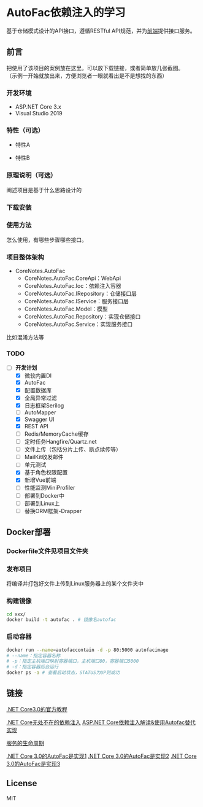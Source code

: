 # AutoFac依赖注入的学习

基于仓储模式设计的API接口，遵循RESTful API规范，并为[前端](https://github.com/jinjupeng/CoreNotes.AutoFac)提供接口服务。

## 前言

把使用了该项目的案例放在这里。可以放下载链接，或者简单放几张截图。  
（示例一开始就放出来，方便浏览者一眼就看出是不是想找的东西）

### 开发环境

+ ASP.NET Core 3.x
+ Visual Studio 2019

### 特性（可选）

- 特性A

- 特性B

### 原理说明（可选）

阐述项目是基于什么思路设计的

### 下载安装

### 使用方法

怎么使用，有哪些步骤哪些接口。

### 项目整体架构

  + CoreNotes.AutoFac
    + CoreNotes.AutoFac.CoreApi：WebApi
    + CoreNotes.AutoFac.Ioc：依赖注入容器
    + CoreNotes.AutoFac.IRepository：仓储接口层
    + CoreNotes.AutoFac.IService：服务接口层
    + CoreNotes.AutoFac.Model：模型
    + CoreNotes.AutoFac.Repository：实现仓储接口
    + CoreNotes.AutoFac.Service：实现服务接口

比如混淆方法等

### TODO

- [ ] **开发计划**
  - [X] 微软内置DI
  - [X] AutoFac
  - [X] 配置数据库
  - [X] 全局异常过滤
  - [X] 日志框架Serilog
  - [ ] AutoMapper
  - [X] Swagger UI
  - [x] REST API
  - [ ] Redis/MemoryCache缓存
  - [ ] 定时任务Hangfire/Quartz.net
  - [ ] 文件上传（包括分片上传、断点续传等）
  - [ ] MailKit收发邮件
  - [ ] 单元测试
  - [x] 基于角色权限配置
  - [x] 新增Vue前端
  - [ ] 性能监测MiniProfiler
  - [ ] 部署到Docker中
  - [ ] 部署到Linux上
  - [ ] 替换ORM框架-Drapper

## Docker部署

### Dockerfile文件见项目文件夹

### 发布项目

将编译并打包好文件上传到Linux服务器上的某个文件夹中

### 构建镜像

```bash
cd xxx/
docker build -t autofac . # 镜像名autofac
```

### 启动容器

```bash
docker run --name=autofaccontain -d -p 80:5000 autofacimage
# --name：指定容器名称
# -p：指定主机端口映射容器端口，主机端口80，容器端口5000
# -d：指定容器后台运行
docker ps -a # 查看启动状态，STATUS为UP则成功
```



## 链接

[.NET Core3.0的官方教程](https://docs.microsoft.com/zh-cn/aspnet/core/?view=aspnetcore-3.0)

[.NET Core无处不在的依赖注入](https://juejin.im/post/5d6736fff265da03c128abca)
[ASP.NET Core依赖注入解读&使用Autofac替代实现](https://cloud.tencent.com/developer/article/1023209)

[服务的生命周期](https://docs.microsoft.com/zh-cn/aspnet/core/fundamentals/dependency-injection?view=aspnetcore-3.0#service-lifetimes)

[.NET Core 3.0的AutoFac是实现1](https://github.com/aspnet/AspNetCore.Docs/issues/11441)
[.NET Core 3.0的AutoFac是实现2](https://stackoverflow.com/questions/56385277/configure-autofac-in-asp-net-core-3-0-preview-5-or-higher)
[.NET Core 3.0的AutoFac是实现3](https://stackoverflow.com/questions/37063652/autofac-module-registrations)

## License

MIT
